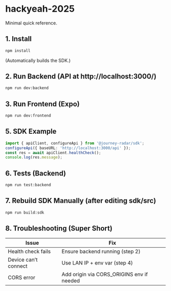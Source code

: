 # hackyeah-2025

Minimal quick reference.

## 1. Install
```bash
npm install
```
(Automatically builds the SDK.)

## 2. Run Backend (API at http://localhost:3000/)
```bash
npm run dev:backend
```

## 3. Run Frontend (Expo)
```bash
npm run dev:frontend
```

## 5. SDK Example
```ts
import { apiClient, configureApi } from '@journey-radar/sdk';
configureApi({ baseURL: 'http://localhost:3000/api' });
const res = await apiClient.healthCheck();
console.log(res.message);
```

## 6. Tests (Backend)
```bash
npm run test:backend
```

## 7. Rebuild SDK Manually (after editing sdk/src)
```bash
npm run build:sdk
```

## 8. Troubleshooting (Super Short)
| Issue | Fix |
|-------|-----|
| Health check fails | Ensure backend running (step 2) |
| Device can’t connect | Use LAN IP + env var (step 4) |
| CORS error | Add origin via CORS_ORIGINS env if needed |

